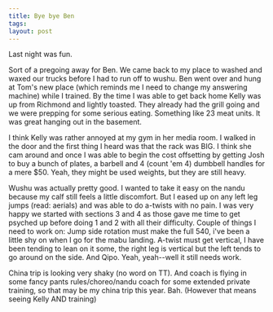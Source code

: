 ```yaml
---
title: Bye bye Ben
tags: 
layout: post
---
```

Last night was fun.



Sort of a pregoing away for Ben.  We came back to my place to washed and waxed our trucks before I had to run off to wushu.  Ben went over and hung at Tom's new place (which reminds me I need to change my answering machine) while I trained.  By the time I was able to get back home Kelly was up from Richmond and lightly toasted.  They already had the grill going and we were prepping for some serious eating.  Something like 23 meat units. It was great hanging out in the basement.  



I think Kelly was rather annoyed at my gym in her media room. I walked in the door and the first thing I heard was that the rack was BIG.  I think she cam around and once I was able to begin the cost offsetting by getting Josh to buy a bunch of plates, a barbell and 4 (count 'em 4) dumbbell handles for a mere $50.  Yeah, they might be used weights, but they are still heavy.



Wushu was actually pretty good.  I wanted to take it easy on the nandu because my calf still feels a little discomfort.  But I eased up on any left leg jumps (read: aerials) and was able to do a-twists with no pain.  I was very happy we started with sections 3 and 4 as those gave me time to get psyched up before doing 1 and 2 with all their difficulty.  Couple of things I need to work on: Jump side rotation must make the full 540, i've been a little shy on when I go for the mabu landing. A-twist must get vertical, I have been tending to lean on it some, the right leg is vertical but the left tends to go around on the side. And Qipo.  Yeah, yeah--well it still needs work.  



China trip is looking very shaky (no word on TT). And coach is flying in some fancy pants rules/choreo/nandu coach for some extended private training, so that may be my china trip this year.  Bah.  (However that means seeing Kelly AND training)

